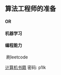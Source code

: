 ## 算法工程师的准备

#### OR

#### 机器学习

#### 编程能力

​	刷leetcode

[计算机书籍](https://pan.baidu.com/s/1L6vepJJlqIcNrtGGwztqtw)  密码: p1lk

